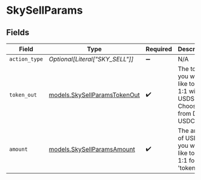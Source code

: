 # SkySellParams


## Fields

| Field                                                                    | Type                                                                     | Required                                                                 | Description                                                              | Example                                                                  |
| ------------------------------------------------------------------------ | ------------------------------------------------------------------------ | ------------------------------------------------------------------------ | ------------------------------------------------------------------------ | ------------------------------------------------------------------------ |
| `action_type`                                                            | *Optional[Literal["SKY_SELL"]]*                                          | :heavy_minus_sign:                                                       | N/A                                                                      |                                                                          |
| `token_out`                                                              | [models.SkySellParamsTokenOut](../models/skysellparamstokenout.md)       | :heavy_check_mark:                                                       | The token you would like to swap 1:1 with USDS. Choose from DAI or USDC. |                                                                          |
| `amount`                                                                 | [models.SkySellParamsAmount](../models/skysellparamsamount.md)           | :heavy_check_mark:                                                       | The amount of USDS you would like to sell 1:1 for 'token_out'.           | 1.5                                                                      |